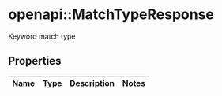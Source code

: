 # openapi::MatchTypeResponse

Keyword match type

## Properties
Name | Type | Description | Notes
------------ | ------------- | ------------- | -------------


